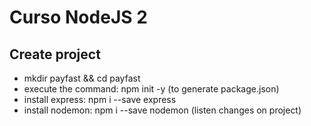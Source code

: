 # Curso NodeJS 2

## Create project
* mkdir payfast && cd payfast
* execute the command: npm init -y (to generate package.json)
* install express: npm i --save express
* install nodemon: npm i --save nodemon (listen changes on project)
